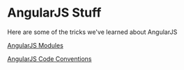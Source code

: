 # AngularJS Stuff

Here are some of the tricks we've learned about AngularJS

[AngularJS Modules](modules.md)

[AngularJS Code Conventions](modules.md)
